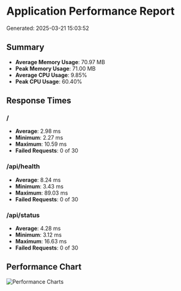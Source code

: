 # Application Performance Report

Generated: 2025-03-21 15:03:52

## Summary

- **Average Memory Usage**: 70.97 MB
- **Peak Memory Usage**: 71.00 MB
- **Average CPU Usage**: 9.85%
- **Peak CPU Usage**: 60.40%

## Response Times

### /
- **Average**: 2.98 ms
- **Minimum**: 2.27 ms
- **Maximum**: 10.59 ms
- **Failed Requests**: 0 of 30

### /api/health
- **Average**: 8.24 ms
- **Minimum**: 3.43 ms
- **Maximum**: 89.03 ms
- **Failed Requests**: 0 of 30

### /api/status
- **Average**: 4.28 ms
- **Minimum**: 3.12 ms
- **Maximum**: 16.63 ms
- **Failed Requests**: 0 of 30


## Performance Chart

![Performance Charts](performance_charts.png)
